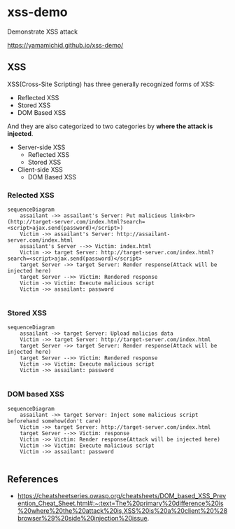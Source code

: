 # xss-demo
Demonstrate XSS attack

https://yamamichid.github.io/xss-demo/

## XSS
XSS(Cross-Site Scripting) has three generally recognized forms of XSS:
* Reflected XSS
* Stored XSS
* DOM Based XSS

And they are also categorized to two categories by **where the attack is injected**.
* Server-side XSS
  * Reflected XSS
  * Stored XSS
* Client-side XSS
  * DOM Based XSS

### Relected XSS
```mermaid
sequenceDiagram
    assailant ->> assailant's Server: Put malicious link<br>(http://target-server.com/index.html?search=<script>ajax.send(password)</script>)
    Victim ->> assailant's Server: http://assailant-server.com/index.html
    assailant's Server -->> Victim: index.html
    Victim ->> target Server: http://target-server.com/index.html?search=<script>ajax.send(password)</script>
    target Server ->> target Server: Render response(Attack will be injected here)
    target Server -->> Victim: Rendered response
    Victim ->> Victim: Execute malicious script
    Victim ->> assailant: password
    
```

### Stored XSS
```mermaid
sequenceDiagram
    assailant ->> target Server: Upload malicios data
    Victim ->> target Server: http://target-server.com/index.html
    target Server ->> target Server: Render response(Attack will be injected here)
    target Server -->> Victim: Rendered response
    Victim ->> Victim: Execute malicious script
    Victim ->> assailant: password
    
```

### DOM based XSS
```mermaid
sequenceDiagram
    assailant ->> target Server: Inject some malicious script beforehand somehow(don't care)
    Victim ->> target Server: http://target-server.com/index.html
    target Server -->> Victim: response
    Victim ->> Victim: Render response(Attack will be injected here)
    Victim ->> Victim: Execute malicious script
    Victim ->> assailant: password
    
```

## References
* https://cheatsheetseries.owasp.org/cheatsheets/DOM_based_XSS_Prevention_Cheat_Sheet.html#:~:text=The%20primary%20difference%20is%20where%20the%20attack%20is,XSS%20is%20a%20client%20%28browser%29%20side%20injection%20issue.
